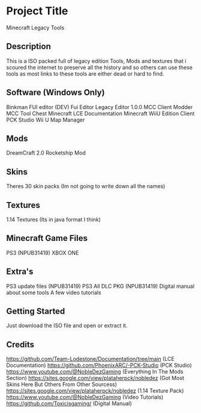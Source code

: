 # Project Title

Minecraft Legacy Tools

## Description
This is a ISO packed full of legacy edition Tools, Mods and textures that i scoured the internet to preserve all the history and so others can use these tools as most links to these tools are either dead or hard to find.
## Software (Windows Only)
Binkman
FUI editor (DEV)
Fui Editor
Legacy Editor 1.0.0
MCC Client Modder
MCC Tool Chest
Minecraft LCE Documentation
Minecraft WiiU Edition Client
PCK Studio
Wii U Map Manager
## Mods
DreamCraft 2.0
Rocketship Mod
## Skins
Theres 30 skin packs (Im not going to write down all the names)
## Textures
1.14 Textures (Its in java format I think)
## Minecraft Game Files
PS3 (NPUB31419)
XBOX ONE
## Extra's
PS3 update files (NPUB31419)
PS3 All DLC PKG (NPUB31419)
Digital manual about some tools
A few video tutorials
## Getting Started
Just download the ISO file and open or extract it.

## Credits

https://github.com/Team-Lodestone/Documentation/tree/main (LCE Documentation)
https://github.com/PhoenixARC/-PCK-Studio (PCK Studio)
https://www.youtube.com/@NobleDezGaming (Everything In The Mods Section)
https://sites.google.com/view/plataherpck/nobledez (Got Most Skins Here But Others From Other Sourcess)
https://sites.google.com/view/plataherpck/nobledez (1.14 Texture Pack)
https://www.youtube.com/@NobleDezGaming (Video Tutorials)
https://github.com/Toxicisgaming/ (Digital Manual)